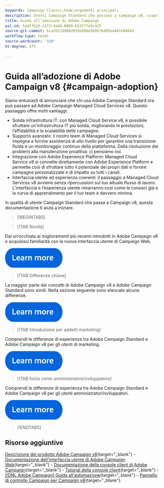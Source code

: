 ```yaml
---
keywords: Campaign Classic;home;argomenti principali
description: Utenti Campaign Standard che passano a Campaign v8, scopri come iniziare.
title: Guida all’adozione di Adobe Campaign
exl-id: 1adffb16-2373-4ad4-8009-b53ff7a9c425
source-git-commit: bca2b133968d9392098e9b8b76d65e44d7e84645
workflow-type: tm+mt
source-wordcount: '319'
ht-degree: 57%

---
```


# Guida all’adozione di Adobe Campaign v8 {#campaign-adoption}


Siamo entusiasti di annunciare che chi usa Adobe Campaign Standard ora può passare ad Adobe Campaign Managed Cloud Services v8. Questo passaggio offre molti vantaggi:

* Solida infrastruttura IT: con Managed Cloud Service v8, è possibile sfruttare un&#39;infrastruttura IT più solida, migliorando le prestazioni, l’affidabilità e la scalabilità delle campagne.
* Supporto avanzato: il nostro team di Managed Cloud Services si impegna a fornire assistenza di alto livello per garantire una transizione fluida e un monitoraggio continuo della piattaforma. Dalla risoluzione dei problemi alla manutenzione proattiva: ci pensiamo noi.
* Integrazione con Adobe Experience Platform: Managed Cloud Service v8 si connette direttamente con Adobe Experience Platform e permette così di sfruttare tutto il potenziale dei propri dati e fornire campagne personalizzate e di impatto su tutti i canali.
* Interfaccia utente ed esperienza coerenti: il passaggio a Managed Cloud Services v8 avviene senza ripercussioni sul tuo attuale flusso di lavoro. L’interfaccia e l’esperienza utente rimarranno così come le conosci già e la curva di apprendimento per il tuo team è davvero minima.

In qualità di utente Campaign Standard che passa a Campaign v8, questa documentazione ti aiuta a iniziare.

>[!BEGINTABS]

>[!TAB Novità]

Dai un’occhiata ai miglioramenti più recenti introdotti in Adobe Campaign v8 e acquisisci familiarità con la nuova interfaccia utente di Campaign Web.

[![immagine](../v8/assets/do-not-localize/learn-more-button.svg)](get-started/overview.md)


>[!TAB Differenze chiave]

La maggior parte dei concetti di Adobe Campaign v8 e Adobe Campaign Standard sono simili. Nella sezione seguente sono elencate alcune differenze.

[![immagine](../v8/assets/do-not-localize/learn-more-button.svg)](get-started/overview.md#experiences)

>[!TAB Introduzione per addetti marketing]

Comprendi le differenze di esperienza tra Adobe Campaign Standard e Adobe Campaign v8 per gli utenti di marketing.

[![immagine](../v8/assets/do-not-localize/learn-more-button.svg)](get-started/marketers.md)

>[!TAB Inizia come amministratore/sviluppatore]

Comprendi le differenze di esperienza tra Adobe Campaign Standard e Adobe Campaign v8 per gli utenti amministratori/sviluppatori.

[![immagine](../v8/assets/do-not-localize/learn-more-button.svg)](get-started/admin-developers.md)

>[!ENDTABS]

<!--
## Explore the documentation

<table style="table-layout:auto">
  <tr style="border: 0;">
    <td>
      <img src="../v8/assets/do-not-localize/icon-start.svg" width="35px">
    <br/>
      <strong>Get started</strong><br/><a href="../v8/start/campaign-ui.md">User interface</a> - <a href="../v8/start/ac-components.md">Components & processes</a> - <a href="../v8/start/v7-to-v8.md">From Classic v7 to v8</a> - <a href="../v8/start/campaign-faq.md">FAQ</a>
    </td>
    <td>
      <img src="../v8/assets/do-not-localize/icon-experience.svg" width="35px">
    <br/>
      <strong>Customer's experience</strong><br/><a href="../automation/workflow/about-workflows.md" target="_blank">Automate with workflows</a> - <a href="../automation/campaigns/set-up-campaigns.md" target="_blank">Campaign orchestration</a> - <a href="../v8/interaction/interaction.md">Decision management</a> - <a href="../v8/send/personalize.md">Personalization</a>
    </td>
    <td>
      <img src="../v8/assets/do-not-localize/icon-send.svg" width="35px">
    <br/>
      <strong>Send messages</strong><br/><a href="../v8/start/create-message.md">Get started</a> - <a href="../v8/send/preview-and-proof.md">Preview & proofs</a> - <a href="../v8/send/predictive.md">Send-time optimization</a> - <a href="../v8/reporting/gs-reporting.md">Reporting & analytics</a>
    </td>
  </tr>
  <tr style="border: 0;">
    <td>
      <img src="../v8/assets/do-not-localize/icon_profile-audience.svg" width="35px">
    <br/>
      <strong>Profiles & audiences</strong><br/><a href="../v8/audiences/create-profiles.md">Add profiles</a> - <a href="../v8/audiences/create-audiences.md">Create audiences</a> - <a href="../v8/start/subscriptions.md">Manage subscriptions</a> - <a href="../v8/start/privacy.md">Privacy</a>
    </td>
    <td>
      <img src="../v8/assets/do-not-localize/icon-configure.svg" width="35px">
    <br/>
      <strong>Architecture & configuration</strong><br/><a href="../v8/architecture/architecture.md">Architecture</a> - <a href="../v8/start/implement.md">Campaign v8 implementation</a> - <a href="../v8/connect/integration.md">Connect with other solutions</a> - <a href="../v8/start/gs-permissions.md">Users & permissions</a>
    </td>
    <td>
      <img src="../v8/assets/do-not-localize/icon-dev.svg" width="35px">
    <br/>
      <strong>Developer resources</strong><br/><a href="../v8/dev/datamodel.md">Campaign v8 datamodel</a> - <a href="../v8/dev/schemas.md">Schemas</a> - <a href="../v8/dev/api.md">APIs</a>
    </td>
  </tr>
</table> -->

## Risorse aggiuntive

[Descrizione del prodotto Adobe Campaign v8](https://helpx.adobe.com/it/legal/product-descriptions/adobe-campaign-managed-cloud-services.html){target="_blank"} - [Documentazione dell&#39;interfaccia utente di Adobe Campaign Web](https://experienceleague.adobe.com/docs/campaign-web/v8/campaign-web-home.html?lang=it){target="_blank"} - [Documentazione della console client di Adobe Campaign](https://experienceleague.adobe.com/it/docs/campaign/campaign-v8/campaign-home){target="_blank"} - [Tutorial della console client](https://experienceleague.adobe.com/docs/campaign-learn/tutorials/overview.html?lang=it){target="_blank"} - [[!DNL Adobe Campaign] Guida all&#39;automazione](https://experienceleague.adobe.com/docs/campaign/automation/home.html?lang=it){target="_blank"} - [Pannello di controllo Campaign per Campaign v8](https://experienceleague.adobe.com/docs/control-panel/using/discover-control-panel/key-features.html?lang=it){target="_blank"}
